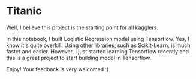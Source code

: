 # Titanic
Well, I believe this project is the starting point for all kagglers.

In this notebook, I built Logistic Regression model using Tensorflow. Yes, I know it's quite overkill. Using other libraries, such as Scikit-Learn, is much faster and easier. However, I just started learning Tensorflow recently and this is a great project to start building model in Tensorflow.

Enjoy! Your feedback is very welcomed :)
